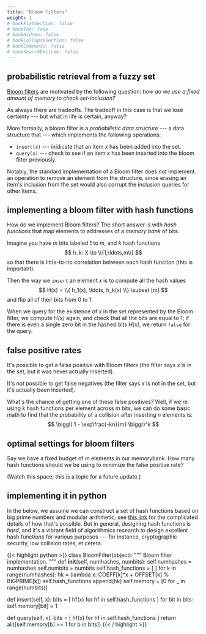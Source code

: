 ```yaml
---
title: "Bloom Filters"
weight: 1
# bookFlatSection: false
# bookToc: true
# bookHidden: false
# bookCollapseSection: false
# bookComments: false
# bookSearchExclude: false
---
```


## probabilistic retrieval from a fuzzy set

[Bloom filters](https://en.wikipedia.org/wiki/Bloom_filter) are motivated by the following question: _how do we use a fixed amount of memory to check set-inclusion?_

As always there are tradeoffs. The tradeoff in this case is that we lose certainty --- but what in life is certain, anyway?

More formally, a bloom filter is a _probabilistic data structure_ --- a data structure that --- which implements the following operations:
* `insert(x)` --- inidicate that an item _x_ has been added into the set.
* `query(x)` --- check to see if an item _x_ has been inserted into the bloom filter previously.

Notably, the standard implementation of a Bloom filter does _not_ implement an operation to remove an element from the structure, since erasing an item's inclusion from the set would also corrupt the inclusion queries for other items.

## implementing a bloom filter with hash functions

How do we implement Bloom filters? The short answer is with _hash functions_ that map elements to addresses of a _memory bank_ of bits.

Imagine you have _m_ bits labeled 1 to _m_, and _k_ hash functions
$$
h_k: X \to \\{1,\ldots,m\\}
$$
so that there is little-to-no correlation between each hash function (this is important).

Then the way we `insert` an element _x_ is to compute all the hash values
$$
H(x) = \\{ h_1(x), \ldots, h_k(x) \\} \subset [m]
$$
and flip all of their bits from 0 to 1.

When we query for the existence of _x_ in the set represented by the Bloom filter, we compute _H(x)_ again, and check that all the bits are equal to 1; if there is even a single zero bit in the hashed bits _H(x)_, we return `false` for the query.

## false positive rates

It's possible to get a false positive with Bloom filters (the filter says _x_ is in the set, but it was never actually inserted).

It's not possible to get false negatives (the filter says _x_ is not in the set, but it's actually been inserted).

What's the chance of getting one of these false positives? Well, if we're using _k_ hash functions per element across _m_ bits, we can do some basic math to find that the probability of a collision after inserting _n_ elements is:
$$
\biggl( 1 - \exp\frac{-kn}{m} \biggr)^k
$$

## optimal settings for bloom filters

Say we have a fixed budget of $m$ elements in our memorybank. How many hash functions should we be using to minimize the false positive rate?

(Watch this space; this is a topic for a future update.)

## implementing it in python

In the below, we assume we can construct a set of hash functions based on big prime numbers and modular arithmetic; see [this link](https://www.cs.cornell.edu/courses/cs312/2008sp/lectures/lec21.html) for the complicated details of how that's possible. But in general, designing hash functions is _hard_, and it's a vibrant field of algorithmics research to design excellent hash functions for various purposes --- for instance, cryptographic security, low collision rates, et cetera.

{{< highlight python >}}
class BloomFilter(object):
  """
  Bloom filter implementation.
  """
  def __init__(self, numhashes, numbits):
	self.numhashes = numhashes
	self.numbits = numbits
    self.hash_functions = [ ]
	for k in range(numhashes):
		hk = (lambda x: COEFF[k]*x + OFFSET[k] % BIGPRIME[k])
		self.hash_functions.append(hk)
	self.memory = [0 for _ in range(numbits)]
	
  def insert(self, x):
    bits = [ hf(x) for hf in self.hash_functions ]
	for bit in bits:
		self.memory[bit] = 1
	
  def query(self, x):
    bits = [ hf(x) for hf in self.hash_functions ]
	return all([self.memory[b] == 1 for b in bits])
{{< / highlight >}}
